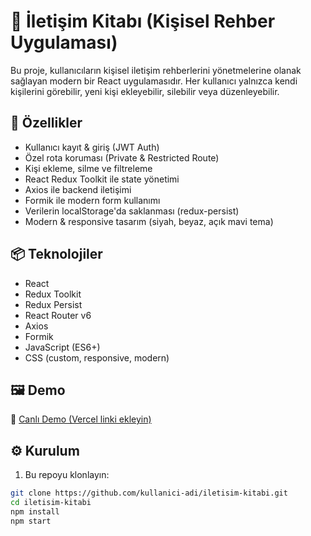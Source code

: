 # 📇 İletişim Kitabı (Kişisel Rehber Uygulaması)

Bu proje, kullanıcıların kişisel iletişim rehberlerini yönetmelerine olanak sağlayan modern bir React uygulamasıdır. Her kullanıcı yalnızca kendi kişilerini görebilir, yeni kişi ekleyebilir, silebilir veya düzenleyebilir.

## 🚀 Özellikler

- Kullanıcı kayıt & giriş (JWT Auth)
- Özel rota koruması (Private & Restricted Route)
- Kişi ekleme, silme ve filtreleme
- React Redux Toolkit ile state yönetimi
- Axios ile backend iletişimi
- Formik ile modern form kullanımı
- Verilerin localStorage'da saklanması (redux-persist)
- Modern & responsive tasarım (siyah, beyaz, açık mavi tema)

## 📦 Teknolojiler

- React
- Redux Toolkit
- Redux Persist
- React Router v6
- Axios
- Formik
- JavaScript (ES6+)
- CSS (custom, responsive, modern)

## 🖼️ Demo

🧪 [Canlı Demo (Vercel linki ekleyin)](https://your-vercel-link.vercel.app)

## ⚙️ Kurulum

1. Bu repoyu klonlayın:

```bash
git clone https://github.com/kullanici-adi/iletisim-kitabi.git
cd iletisim-kitabi
npm install
npm start